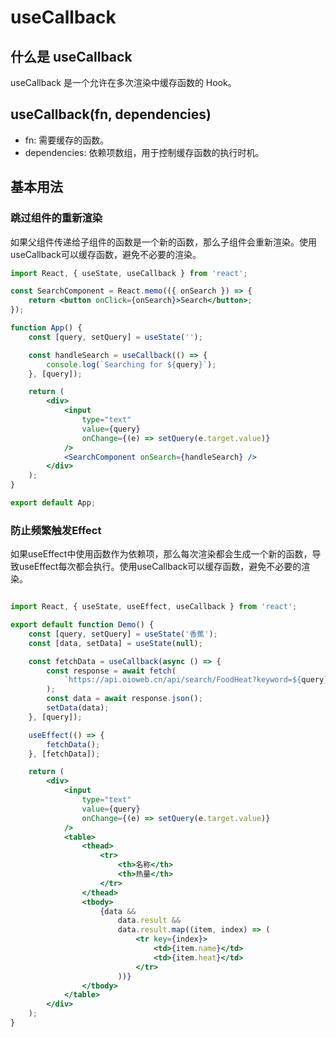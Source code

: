 # useCallback

## 什么是 useCallback
useCallback 是一个允许在多次渲染中缓存函数的 Hook。

## useCallback(fn, dependencies)
- fn: 需要缓存的函数。
- dependencies: 依赖项数组，用于控制缓存函数的执行时机。

## 基本用法

### 跳过组件的重新渲染
如果父组件传递给子组件的函数是一个新的函数，那么子组件会重新渲染。使用useCallback可以缓存函数，避免不必要的渲染。
```jsx
import React, { useState, useCallback } from 'react';

const SearchComponent = React.memo(({ onSearch }) => {
    return <button onClick={onSearch}>Search</button>;
});

function App() {
    const [query, setQuery] = useState('');

    const handleSearch = useCallback(() => {
        console.log(`Searching for ${query}`);
    }, [query]);

    return (
        <div>
            <input
                type="text"
                value={query}
                onChange={(e) => setQuery(e.target.value)}
            />
            <SearchComponent onSearch={handleSearch} />
        </div>
    );
}

export default App;
```


### 防止频繁触发Effect
如果useEffect中使用函数作为依赖项，那么每次渲染都会生成一个新的函数，导致useEffect每次都会执行。使用useCallback可以缓存函数，避免不必要的渲染。
```jsx

import React, { useState, useEffect, useCallback } from 'react';

export default function Demo() {
    const [query, setQuery] = useState('香蕉');
    const [data, setData] = useState(null);

    const fetchData = useCallback(async () => {
        const response = await fetch(
            `https://api.oioweb.cn/api/search/FoodHeat?keyword=${query}`
        );
        const data = await response.json();
        setData(data);
    }, [query]);

    useEffect(() => {
        fetchData();
    }, [fetchData]);

    return (
        <div>
            <input
                type="text"
                value={query}
                onChange={(e) => setQuery(e.target.value)}
            />
            <table>
                <thead>
                    <tr>
                        <th>名称</th>
                        <th>热量</th>
                    </tr>
                </thead>
                <tbody>
                    {data &&
                        data.result &&
                        data.result.map((item, index) => (
                            <tr key={index}>
                                <td>{item.name}</td>
                                <td>{item.heat}</td>
                            </tr>
                        ))}
                </tbody>
            </table>
        </div>
    );
}
```